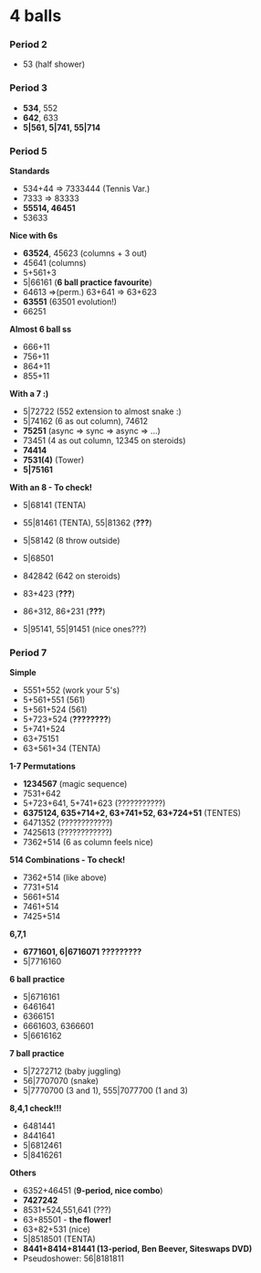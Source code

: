 # 4 balls

### Period 2

- 53 (half shower)

### Period 3

- **534**, 552
- **642**, 633
- **5|561, 5|741, 55|714**

### Period 5

**Standards**
- 534+44 => 7333444 (Tennis Var.)
- 7333 => 83333
- **55514, 46451**
- 53633

**Nice with 6s**
- **63524**, 45623 (columns + 3 out)
- 45641 (columns)
- 5+561+3
- 5|66161 (**6 ball practice favourite**)
- 64613 =>(perm.) 63+641 => 63+623
- **63551** (63501 evolution!)
- 66251

**Almost 6 ball ss**
- 666+11
- 756+11
- 864+11
- 855+11

**With a 7 :)**
- 5|72722 (552 extension to almost snake :)
- 5|74162 (6 as out column), 74612
- **75251** (async => sync => async => ...)
- 73451 (4 as out column, 12345 on steroids)
- **74414**
- **7531(4)** (Tower)
- **5|75161**

**With an 8 - To check!**
- 5|68141 (TENTA)
- 55|81461 (TENTA), 55|81362 (**???**)
- 5|58142 (8 throw outside)
- 5|68501
- 842842 (642 on steroids)
- 83+423 (**???**)
- 86+312, 86+231 (**???**)

- 5|95141, 55|91451 (nice ones???)

### Period 7

**Simple**
- 5551+552 (work your 5's)
- 5+561+551 (561)
- 5+561+524 (561)
- 5+723+524 (**????????**)
- 5+741+524
- 63+75151
- 63+561+34 (TENTA)

**1-7 Permutations**
- **1234567** (magic sequence)
- 7531+642
- 5+723+641, 5+741+623 (???????????)
- **6375124, 635+714+2, 63+741+52, 63+724+51** (TENTES)
- 6471352 (????????????)
- 7425613 (????????????)
- 7362+514 (6 as column feels nice)

**514 Combinations - To check!**
- 7362+514 (like above)
- 7731+514
- 5661+514
- 7461+514
- 7425+514

**6,7,1**
- **6771601, 6|6716071 ?????????**
- 5|7716160

**6 ball practice**
- 5|6716161
- 6461641
- 6366151
- 6661603, 6366601
- 5|6616162

**7 ball practice**
- 5|7272712 (baby juggling)
- 56|7707070 (snake)
- 5|7770700 (3 and 1), 555|7077700 (1 and 3)

**8,4,1 check!!!**
- 6481441
- 8441641
- 5|6812461
- 5|8416261

**Others**
- 6352+46451 (**9-period, nice combo**)
- **7427242**
- 8531+524,551,641 (???)
- 63+85501 - **the flower!**
- 63+82+531 (nice)
- 5|8518501 (TENTA)
- **8441+8414+81441 (13-period, Ben Beever, Siteswaps DVD)**
- Pseudoshower: 56|8181811

